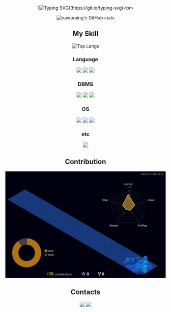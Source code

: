 <!--
**nawaraing/nawaraing** is a ✨ _special_ ✨ repository because its `README.md` (this file) appears on your GitHub profile.
-->
<!--방문자수-->
<div align=center>

[![Typing SVG](https://readme-typing-svg.demolab.com?font=Fira+Code&size=25&pause=1000&color=33B2C8&random=false&width=380&lines=Welcome+Junkang's+space!)](https://git.io/typing-svg)<br>

![nawaraing's GitHub stats](https://github-readme-stats.vercel.app/api?username=nawaraing&show_icons=true&theme=tokyonight)

## My Skill

![Top Langs](https://github-readme-stats.vercel.app/api/top-langs/?username=nawaraing&layout=compact&theme=dracula)

### Language
<div>
  <img src="https://img.shields.io/badge/java-5382A1?style=for-the-badge&logoColor=white"> 
  <img src="https://img.shields.io/badge/golang-00ADD8?style=for-the-badge&logo=go&logoColor=white">
  <img src="https://img.shields.io/badge/c%2b%2b-00599C?style=for-the-badge&logo=c%2b%2b&logoColor=white">
</div>

### DBMS
<div>
  <img src="https://img.shields.io/badge/oracle-F80102?style=for-the-badge&logo=oracle&logoColor=white">
  <img src="https://img.shields.io/badge/mysql-4479A1?style=for-the-badge&logo=mysql&logoColor=white">
  <img src="https://img.shields.io/badge/mongodb-47A248?style=for-the-badge&logo=mongodb&logoColor=white">
</div>

### OS
<div>
  <img src="https://img.shields.io/badge/macos-000000?style=for-the-badge&logo=macos&logoColor=white">
  <img src="https://img.shields.io/badge/centos-262577?style=for-the-badge&logo=centos&logoColor=white">
  <img src="https://img.shields.io/badge/ubuntu-E95420?style=for-the-badge&logo=ubuntu&logoColor=white">
</div>

### etc
<div>
  <img src="https://img.shields.io/badge/docker-2496ED?style=for-the-badge&logo=docker&logoColor=white">
</div>

## Contribution

![](./profile-3d-contrib/profile-night-view.svg)

## Contacts

<a href="mailto:nawaddaing@gmail.com" target="_blank"><img src="https://img.shields.io/badge/Gmail-de0101?style=soft-square&logo=gmail&logoColor=white"/></a>
<a href="https://just-coding-room.tistory.com/" target="_blank"><img src="https://img.shields.io/badge/Tistory-EB531F?style=soft-square&logo=tistory&logoColor=white"/></a>

</div>
